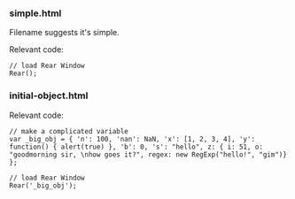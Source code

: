 ### simple.html

Filename suggests it's simple.

Relevant code:
  
    // load Rear Window
    Rear();

### initial-object.html

Relevant code:

    // make a complicated variable
    var _big_obj = { 'n': 100, 'nan': NaN, 'x': [1, 2, 3, 4], 'y': function() { alert(true) }, 'b': 0, 's': "hello", z: { i: 51, o: "goodmorning sir, \nhow goes it?", regex: new RegExp("hello!", "gim")} };
    
    // load Rear Window
    Rear('_big_obj');
